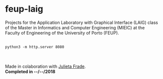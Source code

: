 # feup-laig
Projects for the Application Laboratory with Graphical Interface (LAIG) class of the Master in Informatics and Computer Engineering (MIEIC) at the Faculty of Engineering of the University of Porto (FEUP).
<br><br>
```
python3 -m http.server 8080
```
<br><br>
Made in colaboration with [Julieta Frade](https://github.com/julietafrade97).<br>
**Completed in --/--/2018**
